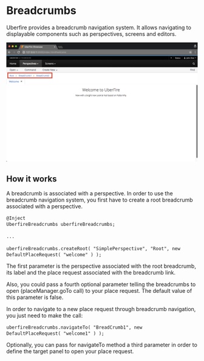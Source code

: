 # Breadcrumbs

Uberfire provides a breadcrumb navigation system. It allows navigating to displayable components such as perspectives, screens and editors.

![breadcrumbs](breadcrumbs.png)

## How it works

A breadcrumb is associated with a perspective. In order to use the breadcrumb navigation system, you first have to create a root breadcrumb associated with a perspective.

````
@Inject
UberfireBreadcrumbs uberfireBreadcrumbs;

...

uberfireBreadcrumbs.createRoot( "SimplePerspective", "Root", new DefaultPlaceRequest( "welcome" ) );
````

The first parameter is the perspective associated with the root breadcrumb, its label and the place request associated with the breadcrumb link.

Also, you could pass a fourth optional parameter telling the breadcrumbs to open (placeManager.goTo call) to your place request. The default value of this parameter is false.

In order to navigate to a new place request through breadcrumb navigation, you just need to make the call:
````
uberfireBreadcrumbs.navigateTo( "BreadCrumb1", new DefaultPlaceRequest( "welcome1" ) );
`````
Optionally, you can pass for navigateTo method a third parameter in order to define the target panel to open your place request.


